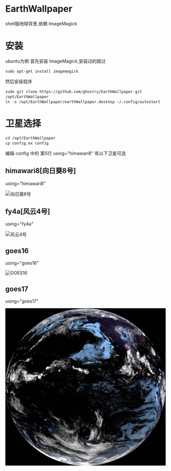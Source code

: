 # EarthWallpaper
shell版地球背景,依赖 ImageMagick

# 安装
ubuntu为例
首先安装 ImageMagick,安装过的跳过
```
sudo apt-get install imagemagick
```

然后安装程序
```
sudo git clone https://github.com/ghostry/EarthWallpaper.git /opt/EarthWallpaper
ln -s /opt/EarthWallpaper/earthWallpaper.desktop ~/.config/autostart
```

# 卫星选择
```
cd /opt/EarthWallpaper
cp config.ex config
```
编辑 config 中的 第5行 using="himawari8"
有以下卫星可选

## himawari8[向日葵8号]
using="himawari8"

![向日葵8号](himawari8.jpg)

## fy4a[风云4号]
using="fy4a"

![风云4号](fy4a.jpg)

## goes16
using="goes16"

![GOES16](goes16.jpg)

## goes17
using="goes17"

![GOES17](goes17.jpg)

